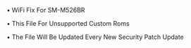 • WiFi Fix For SM-M526BR

• This File For Unsupported Custom Roms

• The File Will Be Updated Every New Security Patch Update
